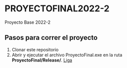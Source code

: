 # PROYECTOFINAL2022-2
Proyecto Base 2022-2


## Pasos para correr el proyecto

1. Clonar este repositorio
2. Abrir y ejecutar el archivo ProyectoFinal.exe en la ruta **ProyectoFinal/Release/**. [Liga](https://github.com/nestorivanmo/315618648_Proyecto_Gpo04/tree/main/ProyectoFinal/Release)
